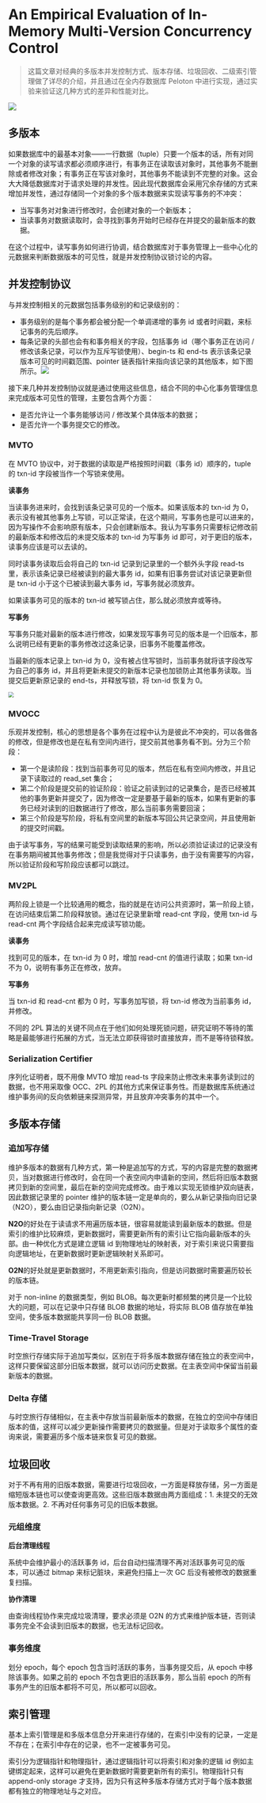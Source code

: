 # An Empirical Evaluation of In-Memory Multi-Version Concurrency Control

> 这篇文章对经典的多版本并发控制方式、版本存储、垃圾回收、二级索引管理做了详尽的介绍，并且通过在全内存数据库 Peloton 中进行实现，通过实验来验证这几种方式的差异和性能对比。

![](images/database_mvcc.jpg)

## 多版本

如果数据库中的最基本对象——一行数据（tuple）只要一个版本的话，所有对同一个对象的读写请求都必须顺序进行，有事务正在读取该对象时，其他事务不能删除或者修改对象；有事务正在写该对象时，其他事务不能读到不完整的对象。这会大大降低数据库对于请求处理的并发性。因此现代数据库会采用冗余存储的方式来增加并发性，通过存储同一个对象的多个版本数据来实现读写事务的不冲突：

- 当写事务对对象进行修改时，会创建对象的一个新版本；
- 当读事务对数据读取时，会寻找到事务开始时已经存在并提交的最新版本的数据。



在这个过程中，读写事务如何进行协调，结合数据库对于事务管理上一些中心化的元数据来判断数据版本的可见性，就是并发控制协议锁讨论的内容。

## 并发控制协议

与并发控制相关的元数据包括事务级别的和记录级别的：

- 事务级别的是每个事务都会被分配一个单调递增的事务 id 或者时间戳，来标记事务的先后顺序。
- 每条记录的头部也会有和事务相关的字段，包括事务 id（哪个事务正在访问 / 修改该条记录，可以作为互斥写锁使用）、begin-ts 和 end-ts 表示该条记录版本可见的时间戳范围、pointer 链表指针来指向该记录的其他版本，如下图所示。![](images/tuple_layout.jpg)

接下来几种并发控制协议就是通过使用这些信息，结合不同的中心化事务管理信息来完成版本可见性的管理，主要包含两个方面：

- 是否允许让一个事务能够访问 / 修改某个具体版本的数据；
- 是否允许一个事务提交它的修改。

### MVTO

在 MVTO 协议中，对于数据的读取是严格按照时间戳（事务 id）顺序的，tuple 的 txn-id 字段被当作一个写锁来使用。

**读事务**

当读事务进来时，会找到该条记录可见的一个版本。如果该版本的 txn-id 为 0，表示没有被其他事务上写锁，可以正常读，在这个期间，写事务也是可以进来的，因为写操作不会影响原有版本，只会创建新版本。我认为写事务只需要标记修改前的最新版本和修改后的未提交版本的 txn-id 为写事务 id 即可，对于更旧的版本，读事务应该是可以去读的。

同时读事务读取后会将自己的 txn-id 记录到记录里的一个额外头字段 read-ts 里，表示该条记录已经被读到的最大事务 id，如果有旧事务尝试对该记录更新但是 txn-id 小于这个已被读到最大事务 id，写事务就必须放弃。

如果读事务可见的版本的 txn-id 被写锁占住，那么就必须放弃或等待。

**写事务**

写事务只能对最新的版本进行修改，如果发现写事务可见的版本是一个旧版本，那么说明已经有更新的事务修改过这条记录，旧事务不能覆盖修改。

当最新的版本记录上 txn-id 为 0，没有被占住写锁时，当前事务就将该字段改写为自己的事务 id，并且将更新未提交的新版本记录也加锁防止其他事务读取。当提交后更新原记录的 end-ts，并释放写锁，将 txn-id 恢复为 0。

<img src="images/mvto.jpg" style="zoom:70%;" />

### MVOCC

乐观并发控制，核心的思想是各个事务在过程中认为是彼此不冲突的，可以各做各的修改，但是修改也是在私有空间内进行，提交前其他事务看不到。分为三个阶段：

- 第一个是读阶段：找到当前事务可见的版本，然后在私有空间内修改，并且记录下读取过的 read_set 集合；
- 第二个阶段是提交前的验证阶段：验证之前读到过的记录集合，是否已经被其他的事务更新并提交了，因为修改一定是要基于最新的版本，如果有更新的事务已经对读到的旧数据进行了修改，那么当前事务需要回滚；
- 第三个阶段是写阶段，将私有空间里的新版本写回公共记录空间，并且使用新的提交时间戳。

由于读写事务，写的结果可能受到读取结果的影响，所以必须验证读过的记录没有在事务期间被其他事务修改；但是我觉得对于只读事务，由于没有需要写的内容，所以验证阶段和写阶段应该都可以跳过。

### MV2PL

两阶段上锁是一个比较通用的概念，指的就是在访问公共资源时，第一阶段上锁，在访问结束后第二阶段释放锁。通过在记录里新增 read-cnt 字段，使用 txn-id 与 read-cnt 两个字段结合起来完成读写锁功能。

**读事务**

找到可见的版本，在 txn-id 为 0 时，增加 read-cnt 的值进行读取；如果 txn-id 不为 0，说明有事务正在修改，放弃。

**写事务**

当 txn-id 和 read-cnt 都为 0 时，写事务加写锁，将 txn-id 修改为当前事务 id，并修改。

不同的 2PL 算法的关键不同点在于他们如何处理死锁问题，研究证明不等待的策略是最能够进行拓展的方式，当无法立即获得锁时直接放弃，而不是等待锁释放。

### Serialization Certifier

序列化证明者，既不用像 MVTO 增加 read-ts 字段来防止修改未来事务读到过的数据，也不用采取像 OCC、2PL 的其他方式来保证事务性。而是数据库系统通过维护事务间的反向依赖链来探测异常，并且放弃冲突事务的其中一个。

## 多版本存储

### 追加写存储

维护多版本的数据有几种方式，第一种是追加写的方式，写的内容是完整的数据拷贝，当对数据进行修改时，会在同一个表空间内申请新的空间，然后将旧版本数据拷贝到新的空间里，最后在新的空间完成修改。由于难以实现无锁维护双向链表，因此数据记录里的 pointer 维护的版本链一定是单向的，要么从新记录指向旧记录（N2O），要么由旧记录指向新记录（O2N）。

**N2O**的好处在于读请求不用遍历版本链，很容易就能读到最新版本的数据。但是索引的维护比较麻烦，更新数据时，需要更新所有的索引让它指向最新版本的头部。由一种优化方式是建立逻辑 id 到物理地址的映射表，对于索引来说只需要指向逻辑地址，在更新数据时更新逻辑映射关系即可。

**O2N**的好处就是更新数据时，不用更新索引指向，但是访问数据时需要遍历较长的版本链。

对于 non-inline 的数据类型，例如 BLOB。每次更新时都频繁的拷贝是一个比较大的问题，可以在记录中只存储 BLOB 数据的地址，将实际 BLOB 值存放在单独空间，使多版本数据能共享同一份 BLOB 数据。

### Time-Travel Storage

时空旅行存储实际于追加写类似，区别在于将多版本数据存储在独立的表空间中，这样只要保留这部分旧版本数据，就可以访问历史数据。在主表空间中保留当前最新版本的数据。

### Delta 存储

与时空旅行存储相似，在主表中存放当前最新版本的数据，在独立的空间中存储旧版本的值，这样可以减少更新操作需要拷贝的数据量。但是对于读取多个属性的查询来说，需要遍历多个版本链来恢复可见的数据。

## 垃圾回收

对于不再有用的旧版本数据，需要进行垃圾回收，一方面是释放存储，另一方面是缩短版本链也可以使查询更高效。这些旧版本数据由两方面组成：1. 未提交的无效版本数据。2. 不再对任何事务可见的旧版本数据。

### 元组维度

**后台清理线程**

系统中会维护最小的活跃事务 id，后台自动扫描清理不再对活跃事务可见的版本，可以通过 bitmap 来标记脏块，来避免扫描上一次 GC 后没有被修改的数据重复扫描。

**协作清理**

由查询线程协作来完成垃圾清理，要求必须是 O2N 的方式来维护版本链，否则读事务完全不会读到旧版本的数据，也无法标记回收。

### 事务维度

划分 epoch，每个 epoch 包含当时活跃的事务，当事务提交后，从 epoch 中移除该事务。如果之前的 epoch 不包含更旧的活跃事务，那么当前 epoch 的所有事务产生的旧版本都将不可见，所以都可以回收。

## 索引管理

基本上索引管理是和多版本信息分开来进行存储的，在索引中没有的记录，一定是不存在；在索引中存在的记录，也不一定被事务可见。

索引分为逻辑指针和物理指针，通过逻辑指针可以将索引和对象的逻辑 id 例如主键绑定起来，这样可以避免在更新数据时需要更新所有的索引。物理指针只有 append-only storage 才支持，因为只有这种多版本存储方式对于每个版本数据都有独立的物理地址与之对应。